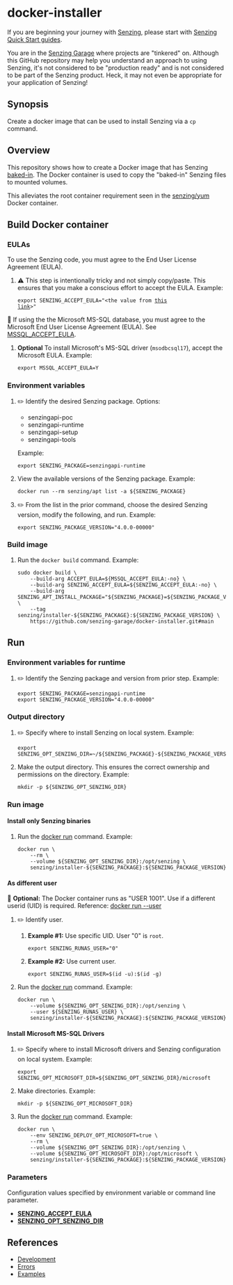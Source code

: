 # docker-installer

If you are beginning your journey with [Senzing],
please start with [Senzing Quick Start guides].

You are in the [Senzing Garage] where projects are "tinkered" on.
Although this GitHub repository may help you understand an approach to using Senzing,
it's not considered to be "production ready" and is not considered to be part of the Senzing product.
Heck, it may not even be appropriate for your application of Senzing!

## Synopsis

Create a docker image that can be used to install Senzing via a `cp` command.

## Overview

This repository shows how to create a Docker image that has Senzing [baked-in].
The Docker container is used to copy the "baked-in" Senzing files to mounted volumes.

This alleviates the root container requirement seen in the [senzing/yum] Docker container.

## Build Docker container

### EULAs

To use the Senzing code, you must agree to the End User License Agreement (EULA).

1. :warning: This step is intentionally tricky and not simply copy/paste.
   This ensures that you make a conscious effort to accept the EULA.
   Example:

    <code>export SENZING_ACCEPT_EULA="&lt;the value from [this link]&gt;"</code>

:thinking: If using the the Microsoft MS-SQL database,
you must agree to the Microsoft End User License Agreement (EULA).
See [MSSQL_ACCEPT_EULA].

1. **Optional**
   To install Microsoft's MS-SQL driver (`msodbcsql17`),
   accept the Microsoft EULA.
   Example:

    ```console
    export MSSQL_ACCEPT_EULA=Y

    ```

### Environment variables

1. :pencil2: Identify the desired Senzing package.
   Options:
    - senzingapi-poc
    - senzingapi-runtime
    - senzingapi-setup
    - senzingapi-tools

   Example:

    ```console
    export SENZING_PACKAGE=senzingapi-runtime

    ```

1. View the available versions of the Senzing package.
   Example:

    ```console
    docker run --rm senzing/apt list -a ${SENZING_PACKAGE}

    ```

1. :pencil2: From the list in the prior command, choose the desired Senzing version, modify the following, and run.
   Example:

    ```console
    export SENZING_PACKAGE_VERSION="4.0.0-00000"

    ```

### Build image

1. Run the `docker build` command.
   Example:

    ```console
    sudo docker build \
        --build-arg ACCEPT_EULA=${MSSQL_ACCEPT_EULA:-no} \
        --build-arg SENZING_ACCEPT_EULA=${SENZING_ACCEPT_EULA:-no} \
        --build-arg SENZING_APT_INSTALL_PACKAGE="${SENZING_PACKAGE}=${SENZING_PACKAGE_VERSION}" \
        --tag senzing/installer-${SENZING_PACKAGE}:${SENZING_PACKAGE_VERSION} \
        https://github.com/senzing-garage/docker-installer.git#main

    ```

## Run

### Environment variables for runtime

1. :pencil2: Identify the Senzing package and version from prior step.
   Example:

    ```console
    export SENZING_PACKAGE=senzingapi-runtime
    export SENZING_PACKAGE_VERSION="4.0.0-00000"

    ```

### Output directory

1. :pencil2: Specify where to install Senzing on local system.
   Example:

    ```console
    export SENZING_OPT_SENZING_DIR=~/${SENZING_PACKAGE}-${SENZING_PACKAGE_VERSION}

    ```

1. Make the output directory.
   This ensures the correct ownership and permissions on the directory.
   Example:

    ```console
    mkdir -p ${SENZING_OPT_SENZING_DIR}

    ```

### Run image

#### Install only Senzing binaries

1. Run the [docker run] command.
   Example:

    ```console
    docker run \
        --rm \
        --volume ${SENZING_OPT_SENZING_DIR}:/opt/senzing \
        senzing/installer-${SENZING_PACKAGE}:${SENZING_PACKAGE_VERSION}

    ```

#### As different user

:thinking: **Optional:**  The Docker container runs as "USER 1001".
Use if a different userid (UID) is required.
Reference: [docker run --user]

1. :pencil2: Identify user.
    1. **Example #1:** Use specific UID. User "0" is `root`.

        ```console
        export SENZING_RUNAS_USER="0"

        ```

    1. **Example #2:** Use current user.

        ```console
        export SENZING_RUNAS_USER=$(id -u):$(id -g)

        ```

1. Run the [docker run] command.
   Example:

    ```console
    docker run \
        --volume ${SENZING_OPT_SENZING_DIR}:/opt/senzing \
        --user ${SENZING_RUNAS_USER} \
        senzing/installer-${SENZING_PACKAGE}:${SENZING_PACKAGE_VERSION}

    ```

#### Install Microsoft MS-SQL Drivers

1. :pencil2: Specify where to install Microsoft drivers and Senzing configuration on local system.
   Example:

    ```console
    export SENZING_OPT_MICROSOFT_DIR=${SENZING_OPT_SENZING_DIR}/microsoft

    ```

1. Make directories.
   Example:

    ```console
    mkdir -p ${SENZING_OPT_MICROSOFT_DIR}

    ```

1. Run the [docker run] command.
   Example:

    ```console
    docker run \
        --env SENZING_DEPLOY_OPT_MICROSOFT=true \
        --rm \
        --volume ${SENZING_OPT_SENZING_DIR}:/opt/senzing \
        --volume ${SENZING_OPT_MICROSOFT_DIR}:/opt/microsoft \
        senzing/installer-${SENZING_PACKAGE}:${SENZING_PACKAGE_VERSION}

    ```

### Parameters

Configuration values specified by environment variable or command line parameter.

- **[SENZING_ACCEPT_EULA]**
- **[SENZING_OPT_SENZING_DIR]**

## References

- [Development]
- [Errors]
- [Examples]

[baked-in]: https://github.com/senzing-garage/knowledge-base/blob/main/WHATIS/baked-in.md
[Development]: docs/development.md
[docker run --user]: https://docs.docker.com/engine/reference/run/#user
[docker run]: https://docs.docker.com/engine/reference/commandline/run/
[Errors]: docs/errors.md
[Examples]: docs/examples.md
[MSSQL_ACCEPT_EULA]: https://github.com/senzing-garage/knowledge-base/blob/main/lists/environment-variables.md#mssql_accept_eula
[Senzing Garage]: https://github.com/senzing-garage
[Senzing Quick Start guides]: https://docs.senzing.com/quickstart/
[SENZING_ACCEPT_EULA]: https://github.com/senzing-garage/knowledge-base/blob/main/lists/environment-variables.md#senzing_accept_eula
[SENZING_OPT_SENZING_DIR]: https://github.com/senzing-garage/knowledge-base/blob/main/lists/environment-variables.md#SENZING_OPT_SENZING_DIR
[Senzing]: https://senzing.com/
[senzing/yum]: https://github.com/senzing-garage/docker-yum
[this link]: https://github.com/senzing-garage/knowledge-base/blob/main/lists/environment-variables.md#senzing_accept_eula

